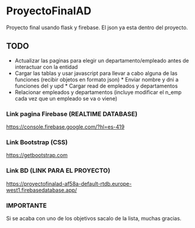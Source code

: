 # ProyectoFinalAD
Proyecto final usando flask y firebase. El json ya esta dentro del proyecto.

## TODO
* Actualizar las paginas para elegir un departamento/empleado antes de interactuar con la entidad
* Cargar las tablas y usar javascript para llevar a cabo alguna de las funciones (recibir objetos en formato json)
      * Enviar nombre y dni a funciones del y upd
      * Cargar read de empleados y departamentos
* Relacionar empleados y departamentos (incluye modificar el n_emp cada vez que un empleado se va o viene)

### Link pagina Firebase (REALTIME DATABASE)
https://console.firebase.google.com/?hl=es-419

### Link Bootstrap (CSS)
https://getbootstrap.com

### Link BD (LINK PARA EL PROYECTO)
https://proyectofinalad-af58a-default-rtdb.europe-west1.firebasedatabase.app/


### **IMPORTANTE**
Si se acaba con uno de los objetivos sacalo de la lista, muchas gracias.

